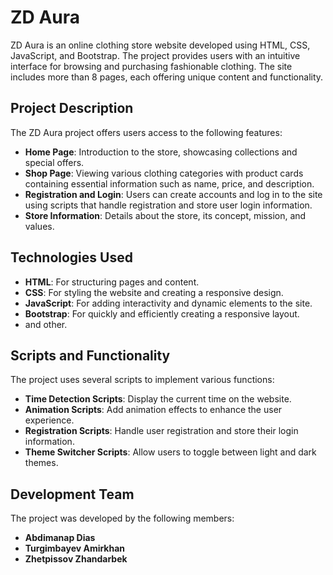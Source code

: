 # ZD Aura

ZD Aura is an online clothing store website developed using HTML, CSS, JavaScript, and Bootstrap. The project provides users with an intuitive interface for browsing and purchasing fashionable clothing. The site includes more than 8 pages, each offering unique content and functionality.

## Project Description

The ZD Aura project offers users access to the following features:

- **Home Page**: Introduction to the store, showcasing collections and special offers.
- **Shop Page**: Viewing various clothing categories with product cards containing essential information such as name, price, and description.
- **Registration and Login**: Users can create accounts and log in to the site using scripts that handle registration and store user login information.
- **Store Information**: Details about the store, its concept, mission, and values.

## Technologies Used

- **HTML**: For structuring pages and content.
- **CSS**: For styling the website and creating a responsive design.
- **JavaScript**: For adding interactivity and dynamic elements to the site.
- **Bootstrap**: For quickly and efficiently creating a responsive layout.
- and other.

## Scripts and Functionality

The project uses several scripts to implement various functions:

- **Time Detection Scripts**: Display the current time on the website.
- **Animation Scripts**: Add animation effects to enhance the user experience.
- **Registration Scripts**: Handle user registration and store their login information.
- **Theme Switcher Scripts**: Allow users to toggle between light and dark themes.

## Development Team

The project was developed by the following members:

- **Abdimanap Dias**
- **Turgimbayev Amirkhan**
- **Zhetpissov Zhandarbek**
